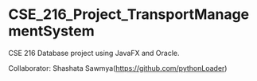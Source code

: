 # CSE_216_Project_TransportManagementSystem
CSE 216 Database project using JavaFX and Oracle.

Collaborator: Shashata Sawmya(https://github.com/pythonLoader)
